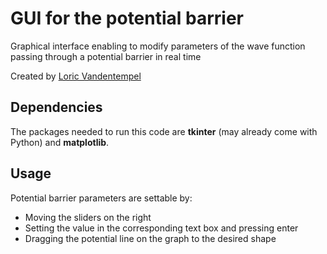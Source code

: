 # GUI for the potential barrier

Graphical interface enabling to modify parameters of the wave function passing through a potential barrier in real time

Created by [Loric Vandentempel](https://github.com/loricvdt/)

## Dependencies

The packages needed to run this code are **tkinter** (may already come with Python) and **matplotlib**.

## Usage

Potential barrier parameters are settable by:

- Moving the sliders on the right
- Setting the value in the corresponding text box and pressing enter
- Dragging the potential line on the graph to the desired shape